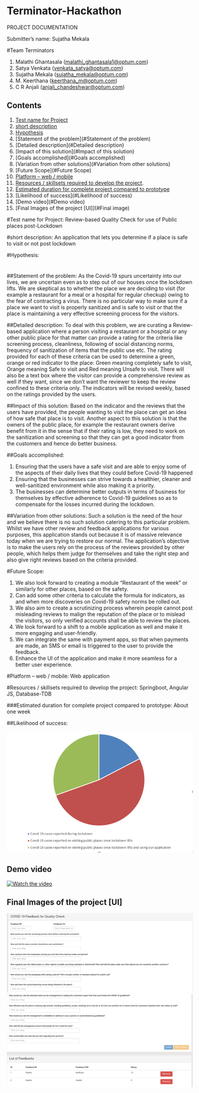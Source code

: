 # Terminator-Hackathon

PROJECT DOCUMENTATION

Submitter’s name:  Sujatha Mekala

#Team Terminators
1.	Malathi Ghantasala (malathi_ghantasala1@optum.com)
2.	Satya Venkata (venkata_satya@optum.com)
3.	Sujatha Mekala (sujatha_mekala@optum.com)
4.	M. Keerthana (keerthana_m@optum.com)
5.	C R Anjali (anjali_chandeshwar@optum.com)

## Contents

1. [Test name for Project](#short-description)
1. [short description](#demo-video)
1. [Hypothesis](#Hypothesis)
1. [Statement of the problem](#Statement of the problem)
1. [Detailed description](#Detailed description)
1. [Impact of this solution](#Impact of this solution)
1. [Goals accomplished](#Goals accomplished)
1. [Variation from other solutions](#Variation from other solutions)
1. [Future Scope](#Future Scope)
1. [Platform – web / mobile](#platform-–-web-/-mobile)
1. [Resources / skillsets required to develop the project](#resources-/-skillsets-required-to-develop-the-project:).
1. [Estimated duration for complete project compared to prototype](#eta)
1. [Likelihood of success](#Likelihood of success)
1.  [Demo video](#Demo video)
1.  [Final Images of the project [UI]](#Final image)
 
#Test name for Project: 
Review-based Quality Check for use of Public places post-Lockdown

#short description: 
An application that lets you determine if a place is safe to visit or not post lockdown

#Hypothesis:

#
##Statement of the problem:
As the Covid-19 spurs uncertainty into our lives, we are uncertain even as to step out of our houses once the lockdown lifts. We are skeptical as to whether the place we are deciding to visit (for example a restaurant for a meal or a hospital for regular checkup) owing to the fear of contracting a virus. There is no particular way to make sure if a place we want to visit is properly sanitized and is safe to visit or that the place is maintaining a very effective screening process for the visitors.

##Detailed description:
To deal with this problem, we are curating a Review-based application where a person visiting a restaurant or a hospital or any other public place for that matter can provide a rating for the criteria like screening process, cleanliness, following of social distancing norms, frequency of sanitization of items that the public use etc. The rating provided for each of these criteria can be used to determine a green, orange or red indicator to the place: Green meaning completely safe to visit, Orange meaning Safe to visit and Red meaning Unsafe to visit. There will also be a text box where the visitor can provide a comprehensive review as well if they want, since we don’t want the reviewer to keep the review confined to these criteria only. The indicators will be revised weekly, based on the ratings provided by the users.

##Impact of this solution:
Based on the indicator and the reviews that the users have provided, the people wanting to visit the place can get an idea of how safe that place is to visit. Another aspect to this solution is that the owners of the public place, for example the restaurant owners derive benefit from it in the sense that if their rating is low, they need to work on the sanitization and screening so that they can get a good indicator from the customers and hence do better business. 

##Goals accomplished:
1.	Ensuring that the users have a safe visit and are able to enjoy some of the aspects of their daily lives that they could before Covid-19 happened 
2.	Ensuring that the businesses can strive towards a healthier, cleaner and well-sanitized environment while also making it a priority.
3.	The businesses can determine better outputs in terms of business for themselves by effective adherence to Covid-19 guidelines so as to compensate for the losses incurred during the lockdown.

##Variation from other solutions:
Such a solution is the need of the hour and we believe there is no such solution catering to this particular problem. Whilst we have other review and feedback applications for various purposes, this application stands out because it is of massive relevance today when we are trying to restore our normal. The application’s objective is to make the users rely on the process of the reviews provided by other people, which helps them judge for themselves and take the right step and also give right reviews based on the criteria provided.

#Future Scope:
1.	We also look forward to creating a module “Restaurant of the week” or similarly for other places, based on the safety. 
2.	Can add some other criteria to calculate the formula for indicators, as and when more discoveries on Covid-19 safety norms be rolled out. 
3.	We also aim to create a scrutinizing process wherein people cannot post misleading reviews to malign the reputation of the place or to mislead the visitors, so only verified accounts shall be able to review the places.
4.	We look forward to a shift to a mobile application as well and make it more engaging and user-friendly.
5.	We can integrate the same with payment apps, so that when payments are made, an SMS or email is triggered to the user to provide the feedback.
6.	Enhance the UI of the application and make it more seamless for a better user experience.

#Platform – web / mobile:
Web application

#Resources / skillsets required to develop the project:
Springboot, Angular JS, Database-TDB

###Estimated duration for complete project compared to prototype: 
About one week

##Likelihood of success: 

![Video transcription/translation app](https://github.com/msujatha-terminators/Terminator-Hackathon/blob/master/COVID19QualityCheck/src/main/resources/static/img/piechart.png)


## Demo video

[![Watch the video](https://github.com/Code-and-Response/Liquid-Prep/blob/master/images/IBM-interview-video-image.png)](https://youtu.be/vOgCOoy_Bx0)

## Final Images of the project [UI] 

![Video transcription/translation app](https://github.com/msujatha-terminators/Terminator-Hackathon/blob/master/COVID19QualityCheck/src/main/resources/static/img/first.png)
![Video transcription/translation app](https://github.com/msujatha-terminators/Terminator-Hackathon/blob/master/COVID19QualityCheck/src/main/resources/static/img/second.png)

